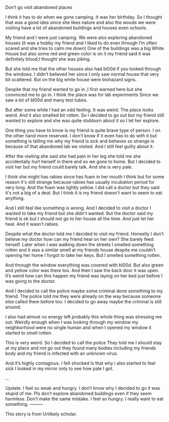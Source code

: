 Don’t go visit abandoned places 

I think it has to do when we gone camping.
It was her birthday. 
So I thought that was a good idea since she likes nature and also the woods we were visiting have a lot of abandoned buildings and houses even schools.

My friend and I were just camping. 
We were also exploring abandoned houses (it was a hobby my friend and I liked to do even through I’m often scared and she tries to calm me down)
One of the buildings was a big White House but also some red and green color is on it my friend said it was definitely blood,I thought she was joking.

But she told me that the other houses also had bl00d if you looked through the windows. I didn’t believed her since I only saw normal house that very bit scattered. 
But on the big white house were biohazard signs.

Despite that my friend wanted to go in ,I first warned here but she convinced me to go in. 
I think the place was for lab experiments 
Since we saw a lot of bl00d and many test tubes. 

But after some while I had an odd feeling. 
It was weird. The place looks weird. And it also smelled bit rotten.
So l decided to go out but my friend still wanted to explore and she was quite stubborn about it so I let her explore. 

One thing you have to know is my friend is quite brave type of person. I on the other hand more reserved. 
I don't know if it even has to do with it but something is telling me why my friend is sick and behaves so strange is because of that abandoned lab we visited.
And I still feel guilty about it.

After the visiting she said she had pain in her leg she told me she accidentally hurt herself in there and so we gone to home. 
But I decided to visit her but 
my friend could barely talk. 
And she is very pale. 

I think she might has rabies since has foam in her mouth I think but for some reason it's still strange because rabies has usually incubation period for very long. And the foam was lightly yellow. I did call a doctor but they said it's not a big of a deal. But I think it is my friend doesn't want to seem to eat anything. 

And I still feel like something is wrong. And I decided to visit a doctor I wanted to take my friend but she didn't wanted. But the doctor said my friend is ok but I should not go to her house all the time. And just let her heal. And it wasn't rabies.

Despite what the doctor told me I decided to visit my friend. 
Honestly I don’t believe my doctor how can my friend heal on her own? She barely feed herself. 
Later when I was walking down the streets I smelled something rotten and it was a similar smell at my friends house despite me couldn’t opening her home I forgot to take her keys. But I smelled something rotten. 

And through the window everything was covered with bl00d. 
But also green and yellow color was there too. 
And then I saw the back door it was open. 
It’s weird how can this happen my friend was laying on her bed just before I was going to the doctor.

And I decided to call the police maybe some criminal done something to my friend.
The police told me they were already on the way because someone else called them before too.
I decided to go away maybe the criminal is still around. 

I also had almost no energy left probably this whole thing was stressing me out. 
Weirdly enough when I was looking through my window my neighborhood were no single human and when I opened my window it started to smell rotten. 

This is very weird. So I decided to call the police 
They told me I should stay at my place and not go out they found many bodies including my friends body and my friend is infected with an unknown virus.

And it’s highly contagious. 
I felt shocked 
Is that why i also started to feel sick I looked in my mirror only to see how pale I got.
 
… 

Update: 
I feel so weak and hungry.
I don’t know why I decided to go it was stupid of me. 
Pls don’t explore abandoned buildings even if they seem harmless. 
Don’t make the same mistake.
I feel so hungry. 
I really want to eat something.
———

This story is from Unlikely scholar. 